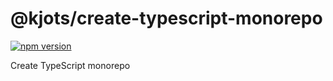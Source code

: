 # @kjots/create-typescript-monorepo

[![npm version](https://badge.fury.io/js/%40kjots%2Fcreate-typescript-monorepo.svg)](https://www.npmjs.com/package/@kjots/create-typescript-monorepo)

Create TypeScript monorepo
